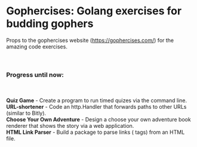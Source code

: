 <h1>Gophercises: Golang exercises for budding gophers</h1>

Props to the gophercises website (https://gophercises.com/) for the amazing code exercises.<br><br><br>

<div class="Progress"><h3>Progress until now:</h3><br><br>
<strong>Quiz Game</strong> - Create a program to run timed quizes via the command line.<br>
<strong>URL-shortener</strong> - Code an http.Handler that forwards paths to other URLs (similar to Bitly).<br>
<strong>Choose Your Own Adventure</strong> - Design a choose your own adventure book renderer that shows the story via a web application.<br>
<strong>HTML Link Parser</strong> - Build a package to parse links (<a> tags) from an HTML file.<br></div>
